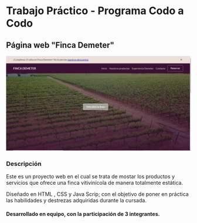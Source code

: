 # <h1> Trabajo Práctico - Programa Codo a Codo</h>
## <h2>Página web "Finca Demeter"</h2>
![Viñedos Demeter](./imagenes/FincaDemeter.png)
### <h3> Descripción </h3>
<p> Este es un proyecto web en el cual se trata de mostar los productos y servicios que ofrece una finca vitivinícola de manera totalmente estática.</p>
 <p> Diseñado en HTML , CSS y Java Scrip; con el objetivo de poner en práctica las habilidades y destrezas adquiridas durante la cursada. </p>
 <h4> Desarrollado en equipo, con la participación de 3 integrantes.</h4>
